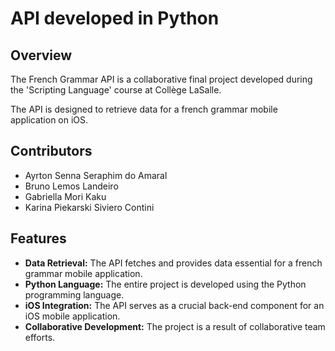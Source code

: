# API developed in Python

## Overview

The French Grammar API is a collaborative final project developed during the 'Scripting Language' course at Collège LaSalle. 

The API is designed to retrieve data for a french grammar mobile application on iOS.

## Contributors

- Ayrton Senna Seraphim do Amaral
- Bruno Lemos Landeiro
- Gabriella Mori Kaku
- Karina Piekarski Siviero Contini

## Features

- **Data Retrieval:** The API fetches and provides data essential for a french grammar mobile application.
- **Python Language:** The entire project is developed using the Python programming language.
- **iOS Integration:** The API serves as a crucial back-end component for an iOS mobile application.
- **Collaborative Development:** The project is a result of collaborative team efforts.
